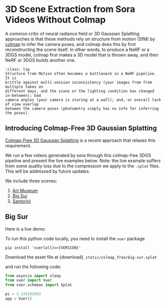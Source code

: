 
# 3D Scene Extraction from Sora Videos Without Colmap

A common critic of neural radiance field or 3D Gaussian Splatting approaches
is that these methods rely on structure from motion (SfM) by [colmap](https://colmap.github.io/)
to infer the camera poses, and colmap does this by first reconstructing the scene
itself. In other words, to produce a NeRF or a 3DGS model, colmap first makes a 3D 
model that is thrown away, and then NeRF or 3DGS builds another one.

```{admonition} Structure from Motion Being A Common Bottleneck
:class: tip
Structure from Motion often becomes a bottleneck in a NeRF pipeline. It is 
brittle against multi-session inconsistency (your images from from multiple takes on 
different days, and the scene or the lighting condition has changed in-between); bad
camera angles (your camera is staring at a wall); and, or overall lack of view overlap
between the camera poses (photometry simply has no info for inferring the poses).
```

## Introducing Colmap-Free 3D Gaussian Splatting

[Colmap-Free 3D Gaussian Splatting](https://oasisyang.github.io/colmap-free-3dgs/) is
a recent approach that relaxes this requirement. 


We run a few videos generated by sora through this colmap-free 3DGS pipeline and present
the live examples below. Note: the live example suffers from some quality loss due to the
compression we apply to the `.splat` files. This will be addressed by future updates.

We include three scenes:

1. [Art Museum](#art-museum)
2. [Big Sur](#big-sur) 
3. [Santorini](#santorini)

## Big Sur

Here is a live demo:

To run this python code locally, you need to install the `vuer` package 
```shell
pip install 'vuer[all]=={VERSION}'
```
Download the asset file at {download}`_static/colmap_free/big-sur.splat`

and run the following code:

```python
from asyncio import sleep
from vuer import Vuer
from vuer.schemas import Splat

pi = 3.141592653
app = Vuer()
```
